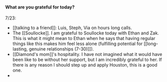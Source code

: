 #### What are you grateful for today?

7/23: 
- [[talking to a friend]]: Luis, Steph, Via on hours long calls. 
- The [[Soullocke]]. I am grateful to Soullocke today with Ethan and Zak. This is what it might mean to Ethan when he says that having regular things like this makes him feel less alone (fulfilling potential for [[long-lasting, genuine relationships (7-30)]]).
- [[Diamond's mom]]'s hospitality. I have not imagined what it would have been like to be without her support, but I am incredibly grateful to her. If there is any reason I should step up and apply Houston, this is a good one.
- 